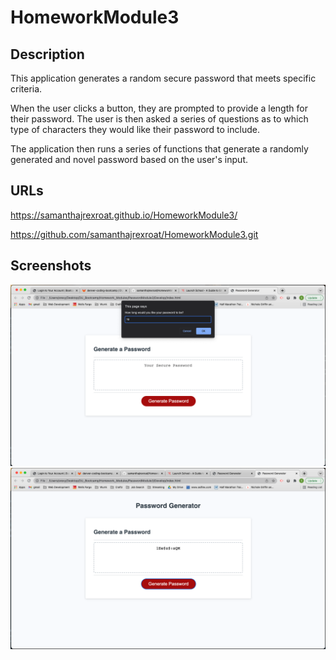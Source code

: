 # HomeworkModule3

## Description

This application generates a random secure password that meets specific criteria.  

When the user clicks a button, they are prompted to provide a length for their password.  The user is then asked a series of questions as to which type of characters they would like their password to include.

The application then runs a series of functions that generate a randomly generated and novel password based on the user's input.

## URLs

https://samanthajrexroat.github.io/HomeworkModule3/

https://github.com/samanthajrexroat/HomeworkModule3.git

## Screenshots
![First User Prompt](/assets/firstUserPrompt.png)
![Generated Password](/assets/generatedPassword.png)